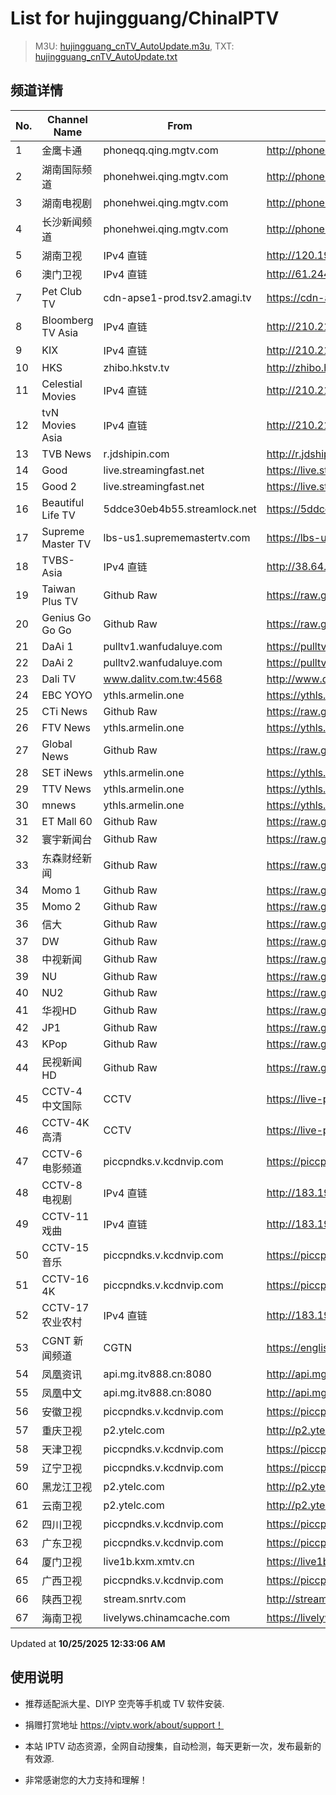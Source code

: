 # List for **hujingguang/ChinaIPTV**

> M3U: [hujingguang_cnTV_AutoUpdate.m3u](./hujingguang_cnTV_AutoUpdate.m3u ), TXT: [hujingguang_cnTV_AutoUpdate.txt](./txt/hujingguang_cnTV_AutoUpdate.txt )

## 频道详情

| No. | Channel Name | From | Source |
| --- | ------------ | ---- | ------ |
| 1 | 金鹰卡通 | phoneqq.qing.mgtv.com | <http://phoneqq.qing.mgtv.com/nn_live/nn_x64/dWlwPTEwNi4xNC4zOC41NSZ0ZXJtPTUmcWlkPSZjZG5leF9pZD1xcV9waG9uZV9saXZlJmNocz0mZGVmPTEmcz05YmY5MDU1NGRjN2NjYWZlMGQ3ZmUwNzUxYjdiNjFhNCZ1aWQ9JnV1aWQ9NTM3ODM3ODM3NjNiNDdjNWQ1ZjU2ZWEyOTQwODUxYjQtNmEwZTI2Mzcmdj0yJmFzPTAmZXM9MTc2MTM0Njg1Nw,,/JYKTMPP360.m3u8> |
| 2 | 湖南国际频道 | phonehwei.qing.mgtv.com | <http://phonehwei.qing.mgtv.com/nn_live/nn_x64/dWlwPTEwNi4xNC4zOC41NSZ0ZXJtPTUmcWlkPSZjZG5leF9pZD1od19waG9uZSZjaHM9JmRlZj0xJnM9ZjQ4MzIyNDUxZDc1YTYwZTYyM2YxYzY3YjM0NDY1NjUmdWlkPSZ1dWlkPWFhODQ2N2EzNmI5OWVkNmZiYWU0NDM4MGI3ZmQzMWE4LTZhMGUyNjM3JnY9MiZhcz0wJmVzPTE3NjEzNDkzMjA,/HNGJMPP360.m3u8> |
| 3 | 湖南电视剧 | phonehwei.qing.mgtv.com | <http://phonehwei.qing.mgtv.com/nn_live/nn_x64/dWlwPTEwNi4xNC4zOC41NSZ0ZXJtPTUmcWlkPSZjZG5leF9pZD1od19waG9uZSZjaHM9JmRlZj0xJnM9M2M3MGQyNjViZmViNzg4OWY3NjhkNGU4M2M5NDZmMjkmdWlkPSZ1dWlkPWJkZTQ2YWNmYjJkMzdiOWZmMjY2MzI5YzdlNjJkYTY4LTZhMGUyNjM3JnY9MiZhcz0wJmVzPTE3NjEzMzIyMTY,/HNDSJMPP360.m3u8> |
| 4 | 长沙新闻频道 | phonehwei.qing.mgtv.com | <http://phonehwei.qing.mgtv.com/nn_live/nn_x64/dWlwPTEwNi4xNC4zOC41NSZ0ZXJtPTUmcWlkPSZjZG5leF9pZD1od19waG9uZSZjaHM9JmRlZj0xJnM9NzY4M2M4MjJhYjE1ZWY2MDdiNjljMWQ1ZGIwZjA4MmUmdWlkPSZ1dWlkPWUxNzRkMjFkMmE5ZTExZGMwZTU4MzdhMWI4ZTk3OTk3LTZhMGUyNjM3JnY9MiZhcz0wJmVzPTE3NjEzMzIwNjA,/CSXWMPP360.m3u8> |
| 5 | 湖南卫视 | IPv4 直链 | <http://120.196.232.43:8088/rrs03.hw.gmcc.net/PLTV/651/224/3221226698/1.m3u8> |
| 6 | 澳门卫视 | IPv4 直链 | <http://61.244.22.4/ch1/ch1.live/playlist.m3u8> |
| 7 | Pet Club TV | cdn-apse1-prod.tsv2.amagi.tv | <https://cdn-apse1-prod.tsv2.amagi.tv/linear/amg01076-lightningintern-petclub-samsungnz/playlist.m3u8> |
| 8 | Bloomberg TV Asia | IPv4 直链 | <http://210.210.155.37/dr9445/h/h03/index.m3u8> |
| 9 | KIX | IPv4 直链 | <http://210.210.155.37/dr9445/h/h07/index.m3u8> |
| 10 | HKS | zhibo.hkstv.tv | <http://zhibo.hkstv.tv/livestream/mutfysrq/playlist.m3u8> |
| 11 | Celestial Movies | IPv4 直链 | <http://210.210.155.37/dr9445/h/h14/index.m3u8> |
| 12 | tvN Movies Asia | IPv4 直链 | <http://210.210.155.37/dr9445/h/h21/index.m3u8> |
| 13 | TVB News | r.jdshipin.com | <http://r.jdshipin.com/CkuBd> |
| 14 | Good | live.streamingfast.net | <https://live.streamingfast.net/osmflivech1.m3u8> |
| 15 | Good 2 | live.streamingfast.net | <https://live.streamingfast.net/osmflivech2.m3u8> |
| 16 | Beautiful Life TV | 5ddce30eb4b55.streamlock.net | <https://5ddce30eb4b55.streamlock.net/bltvhd/bltv1/playlist.m3u8> |
| 17 | Supreme Master TV | lbs-us1.suprememastertv.com | <https://lbs-us1.suprememastertv.com/720p.m3u8> |
| 18 | TVBS-Asia | IPv4 直链 | <http://38.64.72.148/hls/modn/list/4005/playlist.m3u8> |
| 19 | Taiwan Plus TV | Github Raw | <https://raw.githubusercontent.com/ChiSheng9/iptv/master/TV78.m3u8> |
| 20 | Genius Go Go Go | Github Raw | <https://raw.githubusercontent.com/ChiSheng9/iptv/master/TV26.m3u8> |
| 21 | DaAi 1 | pulltv1.wanfudaluye.com | <https://pulltv1.wanfudaluye.com/live/tv1.m3u8> |
| 22 | DaAi 2 | pulltv2.wanfudaluye.com | <https://pulltv2.wanfudaluye.com/live/tv2.m3u8> |
| 23 | Dali TV | www.dalitv.com.tw:4568 | <http://www.dalitv.com.tw:4568/live/dali/index.m3u8> |
| 24 | EBC YOYO | ythls.armelin.one | <https://ythls.armelin.one/channel/UCiWRSesvSYmY7YOyz0tv_zQ.m3u8> |
| 25 | CTi News | Github Raw | <https://raw.githubusercontent.com/ChiSheng9/iptv/master/TV28.m3u8> |
| 26 | FTV News | ythls.armelin.one | <https://ythls.armelin.one/channel/UC2VmWn8dAqkzlQqvy02E1PA.m3u8> |
| 27 | Global News | Github Raw | <https://raw.githubusercontent.com/ChiSheng9/iptv/master/TV02.m3u8> |
| 28 | SET iNews | ythls.armelin.one | <https://ythls.armelin.one/channel/UCoNYj9OFHZn3ACmmeRCPwbA.m3u8> |
| 29 | TTV News | ythls.armelin.one | <https://ythls.armelin.one/channel/UC8ROUUjHzEQm-ndb69CX8Ww.m3u8> |
| 30 | mnews | ythls.armelin.one | <https://ythls.armelin.one/channel/UC4LjkybVKXCDlneVXlKAbmw.m3u8> |
| 31 | ET Mall 60 | Github Raw | <https://raw.githubusercontent.com/ChiSheng9/iptv/master/TV18.m3u8> |
| 32 | 寰宇新闻台 | Github Raw | <https://raw.githubusercontent.com/ChiSheng9/iptv/master/TV02.m3u8> |
| 33 | 东森财经新闻 | Github Raw | <https://raw.githubusercontent.com/ChiSheng9/iptv/master/TV03.m3u8> |
| 34 | Momo 1 | Github Raw | <https://raw.githubusercontent.com/ChiSheng9/iptv/master/TV04.m3u8> |
| 35 | Momo 2 | Github Raw | <https://raw.githubusercontent.com/ChiSheng9/iptv/master/TV05.m3u8> |
| 36 | 信大 | Github Raw | <https://raw.githubusercontent.com/ChiSheng9/iptv/master/TV07.m3u8> |
| 37 | DW | Github Raw | <https://raw.githubusercontent.com/ChiSheng9/iptv/master/TV08.m3u8> |
| 38 | 中视新闻 | Github Raw | <https://raw.githubusercontent.com/ChiSheng9/iptv/master/TV09.m3u8> |
| 39 | NU | Github Raw | <https://raw.githubusercontent.com/ChiSheng9/iptv/master/TV10.m3u8> |
| 40 | NU2 | Github Raw | <https://raw.githubusercontent.com/ChiSheng9/iptv/master/TV14.m3u8> |
| 41 | 华视HD | Github Raw | <https://raw.githubusercontent.com/ChiSheng9/iptv/master/TV12.m3u8> |
| 42 | JP1 | Github Raw | <https://raw.githubusercontent.com/ChiSheng9/iptv/master/TV15.m3u8> |
| 43 | KPop | Github Raw | <https://raw.githubusercontent.com/ChiSheng9/iptv/master/TV16.m3u8> |
| 44 | 民视新闻HD | Github Raw | <https://raw.githubusercontent.com/ChiSheng9/iptv/master/TV17.m3u8> |
| 45 | CCTV-4 中文国际 | CCTV | <https://live-play-hls.cctvnews.cctv.com/CCTVChannel/channel_cctv4_mbd.m3u8?auth_key=1761372806-1-pcseae55c48b59d4862997b19aee6f4ed66-43264385ffc7ab1e86e7ebc452442324&yid=pcseae55c48b59d4862997b19aee6f4ed66> |
| 46 | CCTV-4K 高清 | CCTV | <https://live-play-hls.cctvnews.cctv.com/CCTVChannel/channel_cctv4k_mbd.m3u8?auth_key=1761372830-1-pcs9499946d614f4573929b57fe44a0a705-1e8fd04ca1a8f9c0d7aa578ea6a99514&yid=pcs9499946d614f4573929b57fe44a0a705> |
| 47 | CCTV-6 电影频道 | piccpndks.v.kcdnvip.com | <https://piccpndks.v.kcdnvip.com/audio/cctv6_2/index.m3u8> |
| 48 | CCTV-8 电视剧 | IPv4 直链 | <http://183.196.25.171:808/hls/77/index.m3u8> |
| 49 | CCTV-11 戏曲 | IPv4 直链 | <http://183.196.25.171:808/hls/11/index.m3u8> |
| 50 | CCTV-15 音乐 | piccpndks.v.kcdnvip.com | <https://piccpndks.v.kcdnvip.com/audio/cctv15_2/index.m3u8> |
| 51 | CCTV-16 4K | piccpndks.v.kcdnvip.com | <https://piccpndks.v.kcdnvip.com/audio/cctv16_2/index.m3u8> |
| 52 | CCTV-17 农业农村 | IPv4 直链 | <http://183.196.25.171:808/hls/93/index.m3u8> |
| 53 | CGNT 新闻频道 | CGTN | <https://english-livebkali.cgtn.com/live/encgtn_0.m3u8> |
| 54 | 凤凰资讯 | api.mg.itv888.cn:8080 | <http://api.mg.itv888.cn:8080/hls/11ef1dc70d8/index.m3u8> |
| 55 | 凤凰中文 | api.mg.itv888.cn:8080 | <http://api.mg.itv888.cn:8080/hls/2f80047f91e/index.m3u8> |
| 56 | 安徽卫视 | piccpndks.v.kcdnvip.com | <https://piccpndks.v.kcdnvip.com/audio/anhui_2/index.m3u8> |
| 57 | 重庆卫视 | p2.ytelc.com | <http://p2.ytelc.com/videojs.php?id=https://sjlivecdn9.cbg.cn/202510242315/app_2/_definst_/ls_2.stream/chunklist.m3u8> |
| 58 | 天津卫视 | piccpndks.v.kcdnvip.com | <https://piccpndks.v.kcdnvip.com/audio/tianjin_2/index.m3u8> |
| 59 | 辽宁卫视 | piccpndks.v.kcdnvip.com | <https://piccpndks.v.kcdnvip.com/audio/liaoning_2/index.m3u8> |
| 60 | 黑龙江卫视 | p2.ytelc.com | <http://p2.ytelc.com/videojs.php?id=https://idclive.hljtv.com:4430/live/hljws_own.m3u8> |
| 61 | 云南卫视 | p2.ytelc.com | <http://p2.ytelc.com/xgplayer.php?id=https://hwapi.yntv.net/ew265l/z1z6s5.m3u8> |
| 62 | 四川卫视 | piccpndks.v.kcdnvip.com | <https://piccpndks.v.kcdnvip.com/audio/sichuan_2/index.m3u8> |
| 63 | 广东卫视 | piccpndks.v.kcdnvip.com | <https://piccpndks.v.kcdnvip.com/audio/guangdong_2/index.m3u8> |
| 64 | 厦门卫视 | live1b.kxm.xmtv.cn | <https://live1b.kxm.xmtv.cn/xmtvbf/tvzb/live.m3u8> |
| 65 | 广西卫视 | piccpndks.v.kcdnvip.com | <https://piccpndks.v.kcdnvip.com/audio/guangxi_2/index.m3u8> |
| 66 | 陕西卫视 | stream.snrtv.com | <http://stream.snrtv.com/sxbc-star-berwAX.m3u8> |
| 67 | 海南卫视 | livelyws.chinamcache.com | <https://livelyws.chinamcache.com/lyws/zb03.m3u8> |

Updated at **10/25/2025 12:33:06 AM**

## 使用说明

- 推荐适配派大星、DIYP 空壳等手机或 TV 软件安装.

- 捐赠打赏地址 <https://viptv.work/about/support！>

- 本站 IPTV 动态资源，全网自动搜集，自动检测，每天更新一次，发布最新的有效源.

- 非常感谢您的大力支持和理解！
